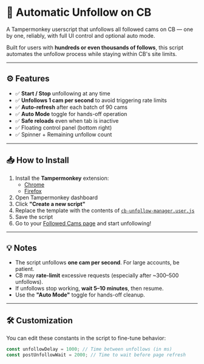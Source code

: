 # 🚫 Automatic Unfollow on CB

A Tampermonkey userscript that unfollows all followed cams on CB — one by one, reliably, with full UI control and optional auto mode.

Built for users with **hundreds or even thousands of follows**, this script automates the unfollow process while staying within CB's site limits.

---

## ⚙️ Features

- ✅ **Start / Stop** unfollowing at any time
- ✅ **Unfollows 1 cam per second** to avoid triggering rate limits
- ✅ **Auto-refresh** after each batch of 90 cams
- ✅ **Auto Mode** toggle for hands-off operation
- ✅ **Safe reloads** even when tab is inactive
- ✅ Floating control panel (bottom right)
- ✅ Spinner + Remaining unfollow count

---

## 📥 How to Install

1. Install the **Tampermonkey** extension:
   - [Chrome](https://tampermonkey.net/?ext=dhdg&browser=chrome)
   - [Firefox](https://tampermonkey.net/?ext=dhdg&browser=firefox)
2. Open Tampermonkey dashboard
3. Click **"Create a new script"**
4. Replace the template with the contents of [`cb-unfollow-manager.user.js`](./cb-unfollow-manager.user.js)
5. Save the script
6. Go to your [Followed Cams page](https://chaturbate.com/followed-cams) and start unfollowing!

---

## 💡 Notes

- The script unfollows **one cam per second**. For large accounts, be patient.
- CB may **rate-limit** excessive requests (especially after ~300–500 unfollows).
- If unfollows stop working, **wait 5–10 minutes**, then resume.
- Use the **"Auto Mode"** toggle for hands-off cleanup.

---

## 🛠 Customization

You can edit these constants in the script to fine-tune behavior:

```javascript
const unfollowDelay = 1000; // Time between unfollows (in ms)
const postUnfollowWait = 2000; // Time to wait before page refresh
